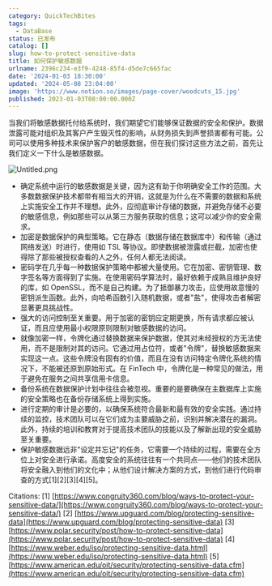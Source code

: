 ```yaml
---
category: QuickTechBites
tags:
  - DataBase
status: 已发布
catalog: []
slug: how-to-protect-sensitive-data
title: 如何保护敏感数据
urlname: 2396c234-e3f9-4248-85f4-d5de7c665fac
date: '2024-01-03 18:30:00'
updated: '2024-05-08 23:04:00'
image: 'https://www.notion.so/images/page-cover/woodcuts_15.jpg'
published: 2023-01-03T08:00:00.000Z
---
```


当我们将敏感数据托付给系统时，我们期望它们能够保证数据的安全和保护。数据泄露可能对组织及其客户产生毁灭性的影响，从财务损失到声誉损害都有可能。公司可以使用多种技术来保护客户的敏感数据，但在我们探讨这些方法之前，首先让我们定义一下什么是敏感数据。


![Untitled.png](https://prod-files-secure.s3.us-west-2.amazonaws.com/5d24fe63-e567-4804-86f9-9fdc62e13082/aa7e6578-50d6-4f37-a4e4-28071bd0fba3/Untitled.png?X-Amz-Algorithm=AWS4-HMAC-SHA256&X-Amz-Content-Sha256=UNSIGNED-PAYLOAD&X-Amz-Credential=ASIAZI2LB46645L3GZLZ%2F20250207%2Fus-west-2%2Fs3%2Faws4_request&X-Amz-Date=20250207T213246Z&X-Amz-Expires=3600&X-Amz-Security-Token=IQoJb3JpZ2luX2VjEGQaCXVzLXdlc3QtMiJHMEUCIQD9qNOeEy%2FHHmZgmj09iIWGIoLBLzrHYx8Mn0Ysl3Kj%2FAIgIZOCGL6cxwuN%2Bf6D9LOu9QWZHVLDy6mIk%2BZRSB9xOdkq%2FwMIfRAAGgw2Mzc0MjMxODM4MDUiDHl2r3RXthaE3AU0iSrcA%2BBDsCHXKiwGU5vl5QG8a6UncruBvQLj%2BnqivaRShsML63J6Z5u4F9Pm7VyZEOQiBFXF7SLqghHW9klvFdGO8dAI5CBuZViXUd3Rdf1FHWuL4eB4tjVujPbtJr7U%2FMkZr5fy7YsLX3XpyVon2GDKralhecYJMX1YgFxpcLfbCda3qmyLyUBpuMtC0UOxJ6Pb1HpJ5ptIDZReOY3rGeJwkEunuBMNI1TX8P%2F%2BXqKnevvRQGy1El8B9wmhauciwjyz6ETFCKkS%2FurNDXUneChvbmUHk5CW4WfKn%2FbDfdP%2FUSYPaO%2BXM8xOjc0WHcF6uTk8cLD%2BNcE277Yk9aoIwk63hz0fkWXw9%2BpLcyWQXXHdqLY8BO3zTFTUJYmUsyY%2F03oORYIjXs8xFPOh1djEa0ek%2FvzmD8mvevZGyMYxaObskzBNec%2BDfJloCE5eYPNRg6k1BFdrW8j%2BmjrOibJLZVPxEkkZIqxqE5CGD8qhb4FD7t6znlK90JOAGY1SR3LOmRGyx0ID%2F6rSwA3XUhv3abEQ1nDSIq1Vf7yLWVq%2Bb7%2FIoq5ubPPl4WoNsOmbFcuHNrRXWoF14Kw6IAqaeHNGA4bVN30YQinQRplL2gwgwC9Is7JTn3CXy5iVaqG2t0Z7MJ%2FSmb0GOqUBgP5CbCwhOvjfadaYV%2FX2Bn%2BfuIBFUOvzvhT%2Fql4YkesySp53fItb%2BpzcTiAuqqv0U%2BWrjPzZHjThW7ZghhPLZgd2Ze7peef3ljeXACSU4LaO4Jsx2DqQBBEQckOzXQcsxfHBc%2BmQJWY9YKYSFfQxA6pRDYZ9aCYhn7nJBZMlC9ahTZ%2Fmm8OSdwf2fzpE%2FyJ6o3LZLFVNkrS5NLjkfN2l%2BS3v4H%2B0&X-Amz-Signature=39452008b9db19d0edb876a46c3af1da33df7c8bcb7314489ef43ddeb2e5355e&X-Amz-SignedHeaders=host&x-id=GetObject)

- 确定系统中运行的敏感数据是关键，因为这有助于你明确安全工作的范围。大多数数据保护技术都带有相当大的开销，这就是为什么在不需要的数据和系统上实施安全工作并不理想。此外，应彻底审计存储的数据，并避免存储不必要的敏感信息，例如那些可以从第三方服务获取的信息；这可以减少你的安全需求。
- 加密是数据保护的典型策略。它在静态（数据存储在数据库中）和传输（通过网络发送）时进行，使用如 TSL 等协议。即使数据被泄露或拦截，加密也使得除了那些被授权查看的人之外，任何人都无法阅读。
- 密码学在几乎每一种数据保护策略中都被大量使用。它在加密、密钥管理、数字签名等方面得到了实施。在使用密码学算法时，最好依赖于成熟且维护良好的库，如 OpenSSL，而不是自己构建。为了抵御暴力攻击，应使用故意慢的密钥派生函数。此外，向哈希函数引入随机数据，或者"盐"，使得攻击者解密显著更具挑战性。
- 强大的访问控制至关重要。用于加密的密钥应定期更换，所有请求都应被认证，而且应使用最小权限原则限制对敏感数据的访问。
- 就像加密一样，令牌化通过替换数据来保护数据，使其对未经授权的方无法使用，而不是限制对其的访问。它通过用占位符，或者"令牌"，替换敏感数据来实现这一点。这些令牌没有固有的价值，而且在没有访问特定令牌化系统的情况下，不能被还原到原始形式。在 FinTech 中，令牌化是一种常见的做法，用于避免在服务之间共享信用卡信息。
- 备份系统在数据保护计划中往往会被忽视。重要的是要确保在主数据库上实施的安全策略也在备份存储系统上得到实施。
- 进行定期的审计是必要的，以确保系统符合最新和最有效的安全实践。通过持续的监控，技术团队可以在它们成为主要威胁之前，识别并解决潜在的漏洞。此外，持续的培训和教育对于提高技术团队的技能以及了解新出现的安全威胁至关重要。
- 保护敏感数据远非"设定并忘记"的任务，它需要一个持续的过程，需要在全方位上对安全进行承诺。高度安全的系统往往有一个共同点——他们的技术团队将安全融入到他们的文化中；从他们设计解决方案的方式，到他们进行代码审查的方式[1][2][3][4][5]。

Citations:
[1] [https://www.congruity360.com/blog/ways-to-protect-your-sensitive-data/](https://www.congruity360.com/blog/ways-to-protect-your-sensitive-data/)
[2] [https://www.upguard.com/blog/protecting-sensitive-data](https://www.upguard.com/blog/protecting-sensitive-data)
[3] [https://www.polar.security/post/how-to-protect-sensitive-data](https://www.polar.security/post/how-to-protect-sensitive-data)
[4] [https://www.weber.edu/iso/protecting-sensitive-data.html](https://www.weber.edu/iso/protecting-sensitive-data.html)
[5] [https://www.american.edu/oit/security/protecting-sensitive-data.cfm](https://www.american.edu/oit/security/protecting-sensitive-data.cfm)


